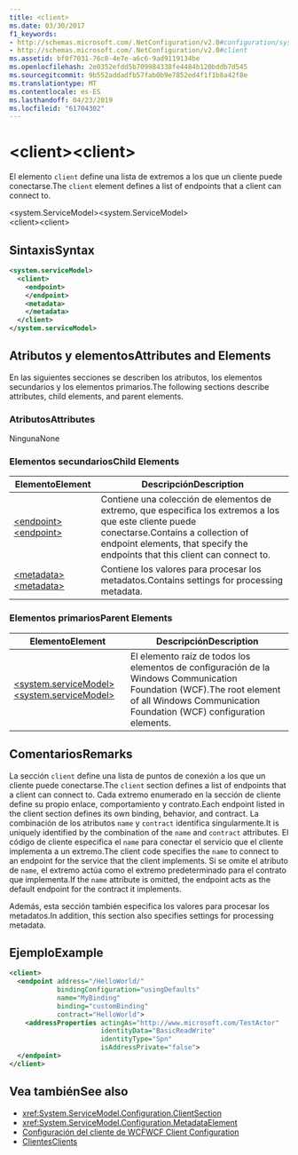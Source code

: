 ```yaml
---
title: <client>
ms.date: 03/30/2017
f1_keywords:
- http://schemas.microsoft.com/.NetConfiguration/v2.0#configuration/system.ServiceModel/client
- http://schemas.microsoft.com/.NetConfiguration/v2.0#client
ms.assetid: bf0f7031-76c8-4e7e-a6c6-9ad9119134be
ms.openlocfilehash: 2e0352efdd5b709984338fe4484b120bddb7d545
ms.sourcegitcommit: 9b552addadfb57fab0b9e7852ed4f1f1b8a42f8e
ms.translationtype: MT
ms.contentlocale: es-ES
ms.lasthandoff: 04/23/2019
ms.locfileid: "61704302"
---
```

# <a name="client"></a><span data-ttu-id="1f1cb-101">\<client></span><span class="sxs-lookup"><span data-stu-id="1f1cb-101">\<client></span></span>
<span data-ttu-id="1f1cb-102">El elemento `client` define una lista de extremos a los que un cliente puede conectarse.</span><span class="sxs-lookup"><span data-stu-id="1f1cb-102">The `client` element defines a list of endpoints that a client can connect to.</span></span>  
  
 <span data-ttu-id="1f1cb-103">\<system.ServiceModel></span><span class="sxs-lookup"><span data-stu-id="1f1cb-103">\<system.ServiceModel></span></span>  
<span data-ttu-id="1f1cb-104">\<client></span><span class="sxs-lookup"><span data-stu-id="1f1cb-104">\<client></span></span>  
  
## <a name="syntax"></a><span data-ttu-id="1f1cb-105">Sintaxis</span><span class="sxs-lookup"><span data-stu-id="1f1cb-105">Syntax</span></span>  
  
```xml  
<system.serviceModel>
  <client>
    <endpoint>
    </endpoint>
    <metadata>
    </metadata>
  </client>
</system.serviceModel>
```  
  
## <a name="attributes-and-elements"></a><span data-ttu-id="1f1cb-106">Atributos y elementos</span><span class="sxs-lookup"><span data-stu-id="1f1cb-106">Attributes and Elements</span></span>  
 <span data-ttu-id="1f1cb-107">En las siguientes secciones se describen los atributos, los elementos secundarios y los elementos primarios.</span><span class="sxs-lookup"><span data-stu-id="1f1cb-107">The following sections describe attributes, child elements, and parent elements.</span></span>  
  
### <a name="attributes"></a><span data-ttu-id="1f1cb-108">Atributos</span><span class="sxs-lookup"><span data-stu-id="1f1cb-108">Attributes</span></span>  
 <span data-ttu-id="1f1cb-109">Ninguna</span><span class="sxs-lookup"><span data-stu-id="1f1cb-109">None</span></span>  
  
### <a name="child-elements"></a><span data-ttu-id="1f1cb-110">Elementos secundarios</span><span class="sxs-lookup"><span data-stu-id="1f1cb-110">Child Elements</span></span>  
  
|<span data-ttu-id="1f1cb-111">Elemento</span><span class="sxs-lookup"><span data-stu-id="1f1cb-111">Element</span></span>|<span data-ttu-id="1f1cb-112">Descripción</span><span class="sxs-lookup"><span data-stu-id="1f1cb-112">Description</span></span>|  
|-------------|-----------------|  
|[<span data-ttu-id="1f1cb-113">\<endpoint></span><span class="sxs-lookup"><span data-stu-id="1f1cb-113">\<endpoint></span></span>](../../../../../docs/framework/configure-apps/file-schema/wcf/endpoint-of-client.md)|<span data-ttu-id="1f1cb-114">Contiene una colección de elementos de extremo, que especifica los extremos a los que este cliente puede conectarse.</span><span class="sxs-lookup"><span data-stu-id="1f1cb-114">Contains a collection of endpoint elements, that specify the endpoints that this client can connect to.</span></span>|  
|[<span data-ttu-id="1f1cb-115">\<metadata></span><span class="sxs-lookup"><span data-stu-id="1f1cb-115">\<metadata></span></span>](../../../../../docs/framework/configure-apps/file-schema/wcf/metadata.md)|<span data-ttu-id="1f1cb-116">Contiene los valores para procesar los metadatos.</span><span class="sxs-lookup"><span data-stu-id="1f1cb-116">Contains settings for processing metadata.</span></span>|  
  
### <a name="parent-elements"></a><span data-ttu-id="1f1cb-117">Elementos primarios</span><span class="sxs-lookup"><span data-stu-id="1f1cb-117">Parent Elements</span></span>  
  
|<span data-ttu-id="1f1cb-118">Elemento</span><span class="sxs-lookup"><span data-stu-id="1f1cb-118">Element</span></span>|<span data-ttu-id="1f1cb-119">Descripción</span><span class="sxs-lookup"><span data-stu-id="1f1cb-119">Description</span></span>|  
|-------------|-----------------|  
|[<span data-ttu-id="1f1cb-120">\<system.serviceModel></span><span class="sxs-lookup"><span data-stu-id="1f1cb-120">\<system.serviceModel></span></span>](../../../../../docs/framework/configure-apps/file-schema/wcf/system-servicemodel.md)|<span data-ttu-id="1f1cb-121">El elemento raíz de todos los elementos de configuración de la Windows Communication Foundation (WCF).</span><span class="sxs-lookup"><span data-stu-id="1f1cb-121">The root element of all Windows Communication Foundation (WCF) configuration elements.</span></span>|  
  
## <a name="remarks"></a><span data-ttu-id="1f1cb-122">Comentarios</span><span class="sxs-lookup"><span data-stu-id="1f1cb-122">Remarks</span></span>  
 <span data-ttu-id="1f1cb-123">La sección `client` define una lista de puntos de conexión a los que un cliente puede conectarse.</span><span class="sxs-lookup"><span data-stu-id="1f1cb-123">The `client` section defines a list of endpoints that a client can connect to.</span></span> <span data-ttu-id="1f1cb-124">Cada extremo enumerado en la sección de cliente define su propio enlace, comportamiento y contrato.</span><span class="sxs-lookup"><span data-stu-id="1f1cb-124">Each endpoint listed in the client section defines its own binding, behavior, and contract.</span></span> <span data-ttu-id="1f1cb-125">La combinación de los atributos `name` y `contract` identifica singularmente.</span><span class="sxs-lookup"><span data-stu-id="1f1cb-125">It is uniquely identified by the combination of the `name` and `contract` attributes.</span></span> <span data-ttu-id="1f1cb-126">El código de cliente especifica el `name` para conectar el servicio que el cliente implementa a un extremo.</span><span class="sxs-lookup"><span data-stu-id="1f1cb-126">The client code specifies the `name` to connect to an endpoint for the service that the client implements.</span></span> <span data-ttu-id="1f1cb-127">Si se omite el atributo de `name`, el extremo actúa como el extremo predeterminado para el contrato que implementa.</span><span class="sxs-lookup"><span data-stu-id="1f1cb-127">If the `name` attribute is omitted, the endpoint acts as the default endpoint for the contract it implements.</span></span>  
  
 <span data-ttu-id="1f1cb-128">Además, esta sección también especifica los valores para procesar los metadatos.</span><span class="sxs-lookup"><span data-stu-id="1f1cb-128">In addition, this section also specifies settings for processing metadata.</span></span>  
  
## <a name="example"></a><span data-ttu-id="1f1cb-129">Ejemplo</span><span class="sxs-lookup"><span data-stu-id="1f1cb-129">Example</span></span>  
  
```xml  
<client>
  <endpoint address="/HelloWorld/"
            bindingConfiguration="usingDefaults"
            name="MyBinding"
            binding="customBinding"
            contract="HelloWorld">
    <addressProperties actingAs="http://www.microsoft.com/TestActor"
                       identityData="BasicReadWrite"
                       identityType="Spn"
                       isAddressPrivate="false">
  </endpoint>
</client>
```  
  
## <a name="see-also"></a><span data-ttu-id="1f1cb-130">Vea también</span><span class="sxs-lookup"><span data-stu-id="1f1cb-130">See also</span></span>

- <xref:System.ServiceModel.Configuration.ClientSection>
- <xref:System.ServiceModel.Configuration.MetadataElement>
- [<span data-ttu-id="1f1cb-131">Configuración del cliente de WCF</span><span class="sxs-lookup"><span data-stu-id="1f1cb-131">WCF Client Configuration</span></span>](../../../../../docs/framework/wcf/feature-details/client-configuration.md)
- [<span data-ttu-id="1f1cb-132">Clientes</span><span class="sxs-lookup"><span data-stu-id="1f1cb-132">Clients</span></span>](../../../../../docs/framework/wcf/feature-details/clients.md)
